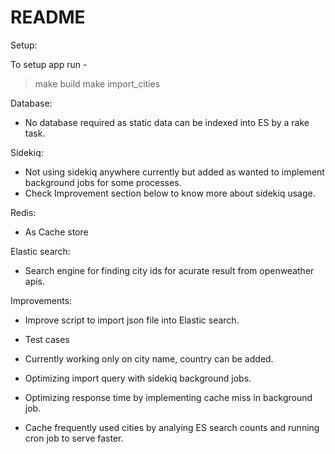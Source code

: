 # README

Setup:

To setup app run -

> make build
> make import_cities

Database:
* No database required as static data can be indexed into ES by a rake task.

Sidekiq:
* Not using sidekiq anywhere currently but added as wanted to implement background jobs for some processes.
* Check Improvement section below to know more about sidekiq usage.

Redis:
* As Cache store

Elastic search:
* Search engine for finding city ids for acurate result from openweather apis.

Improvements:

* Improve script to import json file into Elastic search.

* Test cases

* Currently working only on city name, country can be added.

* Optimizing import query with sidekiq background jobs.

* Optimizing response time by implementing cache miss in background job.

* Cache frequently used cities by analying ES search counts and running cron job to serve faster.
